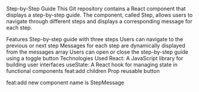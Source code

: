 Step-by-Step Guide
This Git repository contains a React component that displays a step-by-step guide. The component, called Step, allows users to navigate through different steps and displays a corresponding message for each step.

Features
Step-by-step guide with three steps
Users can navigate to the previous or next step
Messages for each step are dynamically displayed from the messages array
Users can open or close the step-by-step guide using a toggle button
Technologies Used
React: A JavaScript library for building user interfaces
useState: A React hook for managing state in functional components
feat:add children Prop reusable button

feat:add new component name is StepMessage
